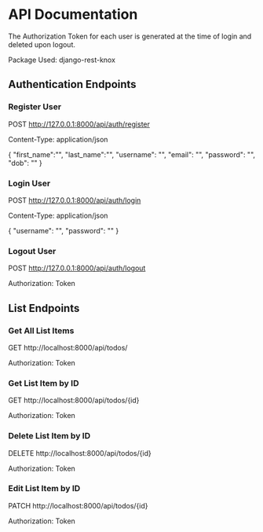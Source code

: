 # API Documentation

The Authorization Token for each user is generated at the time of login and deleted upon logout.

Package Used: django-rest-knox


## Authentication Endpoints

### Register User

POST http://127.0.0.1:8000/api/auth/register

Content-Type: application/json

{
    "first_name":"",
    "last_name":"",
    "username": "",
    "email": "",
    "password": "",
    "dob": ""
}

### Login User

POST http://127.0.0.1:8000/api/auth/login

Content-Type: application/json

{
    "username": "",
    "password": ""
}

### Logout User

POST http://127.0.0.1:8000/api/auth/logout

Authorization: Token


## List Endpoints

### Get All List Items

GET http://localhost:8000/api/todos/

Authorization: Token


### Get List Item by ID

GET http://localhost:8000/api/todos/{id}

Authorization: Token


### Delete List Item by ID

DELETE http://localhost:8000/api/todos/{id}

Authorization: Token


### Edit List Item by ID

PATCH http://localhost:8000/api/todos/{id}

Authorization: Token
